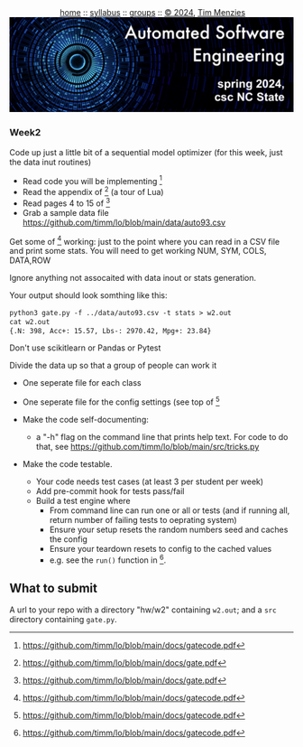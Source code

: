 <a name=top><br>
  <p align=center>&nbsp;<a href="/README.md#top">home</a> ::
  <a href="/docs/syllabus.md#top">syllabus</a> ::
  <a href="https://docs.google.com/spreadsheets/d/1YHZPRLfchksx541yaojJE_loOh2g4FaVKtrVcquoYIw/edit#gid=0">groups</a> ::
  <a href="/LICENSE.md#top">&copy;&nbsp;2024</a>, <a href="http:/timm.fyi">Tim Menzies</a><br>
  <a href="/README.md#top"><img width=600  
     src="/etc/img/ase24.png"></a></p>

### Week2

Code up just a  little bit of a sequential model optimizer 
(for  this week, just the data inut routines)

- Read code you will be implementing [^gatecode]
- Read the appendix of [^gatedoc] (a tour of Lua)
- Read pages 4 to 15 of [^gatedoc]
- Grab a sample data file https://github.com/timm/lo/blob/main/data/auto93.csv

Get some of [^gatecode] working: just to the point where you can read in
a CSV file and print some stats. You will need to get working NUM, SYM, COLS, DATA,ROW

Ignore anything not assocaited with data inout or stats generation.

Your output should look somthing like this:

```
python3 gate.py -f ../data/auto93.csv -t stats > w2.out
cat w2.out
{.N: 398, Acc+: 15.57, Lbs-: 2970.42, Mpg+: 23.84}
``` 
Don't use scikitlearn or Pandas or Pytest

Divide the data up so that a group of people can work it

- One seperate file for each class
- One seperate file for the config settings (see top of [^gatecode]

- Make the code self-documenting:
  - a "-h" flag on the command line that prints help text. For code to
    do that, see  https://github.com/timm/lo/blob/main/src/tricks.py
- Make the code testable.
  -  Your code needs test cases (at least 3 per student per week)
  -  Add pre-commit hook for tests pass/fail
  -  Build a test engine where
     -   From command line can run one or all or tests (and if running all, return number of failing tests to oeprating system)
     -   Ensure your setup resets the random numbers seed and caches the config
     -   Ensure your teardown resets to config to the cached values
     -   e.g. see the `run()` function in [^gatecode].

## What to submit

A url to your repo with a directory "hw/w2" containing `w2.out`;
and a `src` directory containing `gate.py`.

[^gatedoc]: https://github.com/timm/lo/blob/main/docs/gate.pdf 
[^gatecode]: https://github.com/timm/lo/blob/main/docs/gatecode.pdf 

